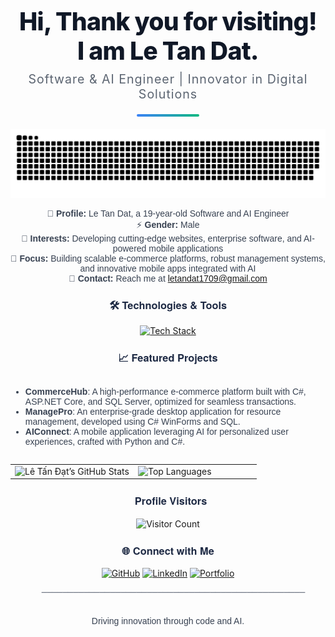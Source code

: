 <!-- Professional Header -->
<div align="center">
  <h1 style="font-family: 'Inter', sans-serif; color: #101827; font-size: 2.8em; font-weight: 800; letter-spacing: -0.02em; margin-bottom: 10px; animation: fadeIn 1s ease-in;">
    Hi, Thank you for visiting!<br>I am Le Tan Dat.
  </h1>
  <h3 style="font-family: 'Inter', sans-serif; color: #4b5563; font-size: 1.4em; font-weight: 400; letter-spacing: 0.05em; margin-top: 5px; opacity: 0.9;">
    Software & AI Engineer | Innovator in Digital Solutions
  </h3>
  <div style="width: 100px; height: 4px; background: linear-gradient(90deg, #3b82f6, #10b981); margin: 20px auto; border-radius: 2px;"></div>
</div>

<!-- Snake Animation -->
<div align="center">
  <img src="https://github.com/1999AZZAR/1999AZZAR/blob/readme/resources/grid-snake.svg" alt="snake animation">
</div>

<!-- Introduction Section -->
<div align="center">
  <p style="font-family: 'Arial', sans-serif; color: #374151;">
    👤 <b>Profile:</b> Le Tan Dat, a 19-year-old Software and AI Engineer<br>
    ⚡️ <b>Gender:</b> Male<br>
    🎯 <b>Interests:</b> Developing cutting-edge websites, enterprise software, and AI-powered mobile applications<br>
    💼 <b>Focus:</b> Building scalable e-commerce platforms, robust management systems, and innovative mobile apps integrated with AI<br>
    📧 <b>Contact:</b> Reach me at <a href="mailto:letandat1709@gmail.com">letandat1709@gmail.com</a>
  </p>
</div>

<!-- Technology Stack -->
<div align="center">
  <h3 style="font-family: 'Helvetica Neue', sans-serif; color: #1e2a44;">🛠️ Technologies & Tools</h3>
  <p>
    <a href="https://skillicons.dev">
      <img src="https://skillicons.dev/icons?i=cs,html,css,js,python,sql,vscode,git,github,dotnet,sqlite&perline=10" alt="Tech Stack">
    </a>
  </p>
</div>

<!-- Key Projects -->
<div align="center">
  <h3 style="font-family: 'Helvetica Neue', sans-serif; color: #1e2a44;">📈 Featured Projects</h3>
  <ul style="font-family: 'Arial', sans-serif; color: #374151; text-align: left; display: inline-block;">
    <li><b>CommerceHub</b>: A high-performance e-commerce platform built with C#, ASP.NET Core, and SQL Server, optimized for seamless transactions.</li>
    <li><b>ManagePro</b>: An enterprise-grade desktop application for resource management, developed using C# WinForms and SQL.</li>
    <li><b>AIConnect</b>: A mobile application leveraging AI for personalized user experiences, crafted with Python and C#.</li>
  </ul>
</div>

<!-- GitHub Stats -->
<p align="center">
  <table align="center">
    <tr>
      <td width="50%">
        <img src="https://github-readme-stats.vercel.app/api?username=LeDat1709&theme=material-palenight&show_icons=true&count_private=true&border_color=1e2a44" alt="Lê Tấn Đạt’s GitHub Stats">
<!--         <img src="https://github-readme-streak-stats.herokuapp.com/?user=LeDat1709&theme=radical&hide_border=false" alt="Streak Stats"> -->
      </td>
      <td width="50%">
        <img src="https://github-readme-stats.anuraghazra1.vercel.app/api/top-langs/?username=LeDat1709&theme=material-palenight&hide_border=false&langs_count=8&border_color=1e2a44" alt="Top Languages">
      </td>
    </tr>
  </table>
</p>

<!-- Visitor Counter -->
<div align="center">
  <h3 style="font-family: 'Helvetica Neue', sans-serif; color: #1e2a44;">👀 Profile Visitors</h3>
  <p>
    <img src="https://profile-counter.glitch.me/LeDat1709/count.svg" alt="Visitor Count">
  </p>
</div>

<!-- Connect Section -->
<div align="center">
  <h3 style="font-family: 'Helvetica Neue', sans-serif; color: #1e2a44;">🌐 Connect with Me</h3>
  <p>
    <a href="https://github.com/LeDat1709"><img src="https://img.shields.io/badge/GitHub-%2312100E.svg?&style=flat&logo=github&logoColor=white&color=1e2a44" alt="GitHub"></a>
    <a href="https://www.linkedin.com/in/dat-le-b26a40370/"><img src="https://img.shields.io/badge/LinkedIn-%230A66C2.svg?&style=flat&logo=linkedin&logoColor=white&color=1e2a44" alt="LinkedIn"></a>
    <a href="https://letandat.id.vn/"><img src="https://img.shields.io/badge/Portfolio-%23000000.svg?&style=flat&logo=firefox&logoColor=white&color=1e2a44" alt="Portfolio"></a>
  </p>
</div>

<!-- Footer -->
<div align="center">
  <pre style="font-family: monospace; color: #6b7280;">
  ──────────────────────────────────────────────────
  </pre>
  <p style="font-family: 'Arial', sans-serif; color: #374151;">Driving innovation through code and AI.</p>
</div>
